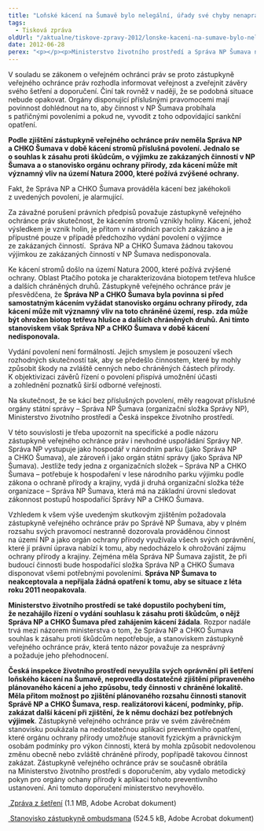 ```yaml
---
title: "Loňské kácení na Šumavě bylo nelegální, úřady své chyby nenapravily"
tags:
  - Tisková zpráva
oldUrl: "/aktualne/tiskove-zpravy-2012/lonske-kaceni-na-sumave-bylo-nelegalni-urady-sve-chyby-nenapravily"
date: 2012-06-28
perex: "<p></p><p>Ministerstvo životního prostředí a Správa NP Šumava nenapravily svá pochybení, kterých se dopustily v souvislosti s kácením stromů v lokalitě Ptačího pokota v červenci a srpnu 2011. Neakceptovaly ani opatření zástupkyně veřejného ochránce práv k nápravě a rovněž jednání, která s nimi v průběhu roku vedla, nepřinesla pozitivní změnu. </p>"
---
```


<!-- imported from the old website -->

<p>V souladu se zákonem o veřejném ochránci práv se proto zástupkyně veřejného ochránce práv rozhodla informovat veřejnost a zveřejnit závěry svého šetření a doporučení. Činí tak rovněž v naději, že se podobná situace nebude opakovat. Orgány disponující příslušnými pravomocemi mají povinnost dohlédnout na to, aby činnost v NP Šumava probíhala s patřičnými povoleními a pokud ne, vyvodit z toho odpovídající sankční opatření. </p><p><strong>Podle zjištění zástupkyně veřejného ochránce práv neměla Správa NP a CHKO Šumava v době kácení stromů příslušná povolení. Jednalo se o souhlas k zásahu proti škůdcům, o výjimku ze zakázaných činností v NP Šumava a o stanovisko orgánu ochrany přírody, zda kácení může mít významný vliv na území Natura 2000, které požívá zvýšené ochrany.</strong> </p><p>Fakt, že Správa NP a CHKO Šumava prováděla kácení bez jakéhokoli z uvedených povolení, je alarmující.</p><p>Za závažné porušení právních předpisů považuje zástupkyně veřejného ochránce práv skutečnost, že kácením stromů vznikly holiny. Kácení, jehož výsledkem je vznik holin, je přitom v národních parcích zakázáno a je přípustné pouze v případě předchozího vydání povolení o výjimce ze zakázaných činností.  Správa NP a CHKO Šumava žádnou takovou výjimkou ze zakázaných činností v NP Šumava nedisponovala. </p><p>Ke kácení stromů došlo na území Natura 2000, které požívá zvýšené ochrany. Oblast Ptačího potoka je charakterizována biotopem tetřeva hlušce a dalších chráněných druhů. Zástupkyně veřejného ochránce práv je přesvědčena, že <strong>Správa NP a CHKO Šumava byla povinna si před samostatným kácením vyžádat stanovisko orgánu ochrany přírody, zda kácení může mít významný vliv na toto chráněné území, resp. zda může být ohrožen biotop tetřeva hlušce a dalších chráněných druhů. Ani tímto stanoviskem však Správa NP a CHKO Šumava v době kácení nedisponovala.</strong> </p><p>Vydání povolení není formálností. Jejich smyslem je posouzení všech rozhodných skutečností tak, aby se předešlo činnostem, které by mohly způsobit škody na zvláště cenných nebo chráněných částech přírody. K objektivizaci závěrů řízení o povolení přispívá umožnění účasti a zohlednění poznatků širší odborné veřejnosti. </p><p>Na skutečnost, že se kácí bez příslušných povolení, měly reagovat příslušné orgány státní správy – Správa NP Šumava (organizační složka Správy NP), Ministerstvo životního prostředí a Česká inspekce životního prostředí. </p><p>V této souvislosti je třeba upozornit na specifické a podle názoru zástupkyně veřejného ochránce práv i nevhodné uspořádání Správy NP. Správa NP vystupuje jako hospodář v národním parku (jako Správa NP a CHKO Šumava), ale zároveň i jako orgán státní správy (jako Správa NP Šumava). Jestliže tedy jedna z organizačních složek – Správa NP a CHKO Šumava – potřebuje k hospodaření v lese národního parku výjimku podle zákona o ochraně přírody a krajiny, vydá ji druhá organizační složka téže organizace – Správa NP Šumava, která má na základní úrovni sledovat zákonnost postupů hospodařící Správy NP a CHKO Šumava. </p><p>Vzhledem k všem výše uvedeným skutkovým zjištěním požadovala zástupkyně veřejného ochránce práv po Správě NP Šumava, aby v plném rozsahu svých pravomocí nestranně dozorovala prováděnou činnost na území NP a jako orgán ochrany přírody využívala všech svých oprávnění, které jí právní úprava nabízí k tomu, aby nedocházelo k ohrožování zájmu ochrany přírody a krajiny. Zejména měla Správa NP Šumava zajistit, že při budoucí činnosti bude hospodařící složka Správa NP a CHKO Šumava disponovat všemi potřebnými povoleními. <strong>Správa NP Šumava to neakceptovala a nepřijala žádná opatření k tomu, aby se situace z léta roku 2011 neopakovala</strong>. </p><p><strong>Ministerstvo životního prostředí se také dopustilo pochybení tím, že nezahájilo řízení o vydání souhlasu k zásahu proti škůdcům, o nějž Správa NP a CHKO Šumava před zahájením kácení žádala</strong>. Rozpor nadále trvá mezi názorem ministerstva o tom, že Správa NP a CHKO Šumava souhlas k zásahu proti škůdcům nepotřebuje, a stanoviskem zástupkyně veřejného ochránce práv, která tento názor považuje za nesprávný a požaduje jeho přehodnocení. </p><p><strong>Česká inspekce životního prostředí nevyužila svých oprávnění při šetření loňského kácení na Šumavě, neprovedla dostatečné zjištění připraveného plánovaného kácení a jeho způsobu, tedy činnosti v chráněné lokalitě. Měla přitom možnost po zjištění plánovaného rozsahu činnosti stanovit Správě NP a CHKO Šumava, resp. realizátorovi kácení, podmínky, příp. zakázat další kácení při zjištění, že k němu dochází bez potřebných výjimek</strong>. Zástupkyně veřejného ochránce práv ve svém závěrečném stanovisku poukázala na nedostatečnou aplikaci preventivního opatření, které orgánu ochrany přírody umožňuje stanovit fyzickým a právnickým osobám podmínky pro výkon činnosti, která by mohla způsobit nedovolenou změnu obecně nebo zvláště chráněné přírody, popřípadě takovou činnost zakázat. Zástupkyně veřejného ochránce práv se současně obrátila na Ministerstvo životního prostředí s doporučením, aby vydalo metodický pokyn pro orgány ochany přírody k aplikaci tohoto preventivního ustanovení. Ani tomuto doporučení ministerstvo nevyhovělo.</p><p><a title="Otevření do nového okna" href="/uploads-import/STANOVISKA/Zivotni_prostredi/Les/4064-2011-MPO-ZZ.pdf" target="_blank"> Zpráva z šetření</a> (1.1 MB, Adobe Acrobat dokument)</p><p><a title="Otevření do nového okna" href="/uploads-import/STANOVISKA/Zivotni_prostredi/Les/4064-2011-MPO-ZSO.pdf" target="_blank"> Stanovisko zástupkyně ombudsmana</a> (524.5 kB, Adobe Acrobat dokument)</p>
